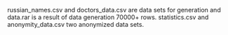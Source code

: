russian_names.csv and doctors_data.csv are data sets for generation and data.rar is a result of data generation 70000+ rows. 
statistics.csv and anonymity_data.csv two anonymized data sets.
